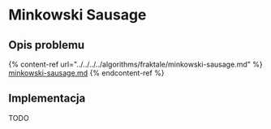 # Minkowski Sausage

## Opis problemu

{% content-ref url="../../../../algorithms/fraktale/minkowski-sausage.md" %}
[minkowski-sausage.md](../../../../algorithms/fraktale/minkowski-sausage.md)
{% endcontent-ref %}

## Implementacja

TODO

